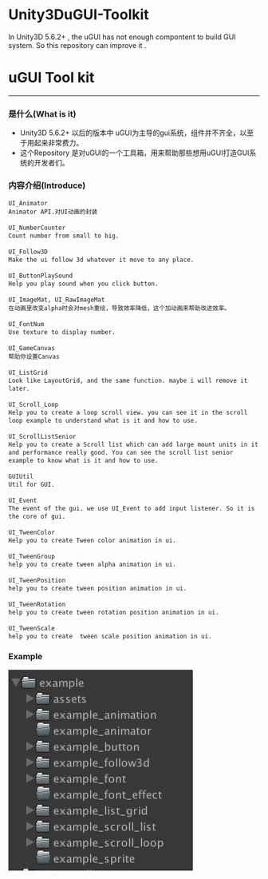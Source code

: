 ﻿# Unity3DuGUI-Toolkit
In Unity3D 5.6.2+ , the uGUI has not enough compontent to build GUI system. So this repository can improve it .

# uGUI Tool kit
---------------------

### 是什么(What is it)
* Unity3D 5.6.2+ 以后的版本中 uGUI为主导的gui系统，组件并不齐全，以至于用起来非常费力。
* 这个Repository 是对uGUI的一个工具箱，用来帮助那些想用uGUI打造GUI系统的开发者们。

### 内容介绍(Introduce)
	UI_Animator
	Animator API.对UI动画的封装

	UI_NumberCounter
	Count number from small to big.

	UI_Follow3D
	Make the ui follow 3d whatever it move to any place.

	UI_ButtonPlaySound
	Help you play sound when you click button.

	UI_ImageMat, UI_RawImageMat
	在动画里改变alpha时会对mesh重绘，导致效率降低，这个加动画来帮助改进效率。

	UI_FontNum
	Use texture to display number.

	UI_GameCanvas
	帮助你设置Canvas

	UI_ListGrid
	Look like LayoutGrid, and the same function. maybe i will remove it later.

	UI_Scroll_Loop
	Help you to create a loop scroll view. you can see it in the scroll loop example to understand what is it and how to use.

	UI_ScrollListSenior
	Help you to create a Scroll list which can add large mount units in it and performance really good. You can see the scroll list senior example to know what is it and how to use.

	GUIUtil
	Util for GUI.

	UI_Event
	The event of the gui. we use UI_Event to add input listener. So it is the core of gui.

	UI_TweenColor
	Help you to create Tween color animation in ui.

	UI_TweenGroup
	help you to create tween alpha animation in ui.

	UI_TweenPosition
	help you to create tween position animation in ui.

	UI_TweenRotation
	help you to create tween rotation position animation in ui.
	
	UI_TweenScale
	help you to create  tween scale position animation in ui.

### Example
![github](example-img.png "img")
